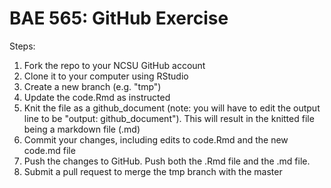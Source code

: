 # BAE 565: GitHub Exercise

Steps:
1. Fork the repo to your NCSU GitHub account
2. Clone it to your computer using RStudio
3. Create a new branch (e.g. "tmp")
4. Update the code.Rmd as instructed
4. Knit the file as a github_document (note: you will have to edit the output line to be "output: github_document"). This will result in the knitted file being a markdown file (.md)
5. Commit your changes, including edits to code.Rmd and the new code.md file
6. Push the changes to GitHub. Push both the .Rmd file and the .md file.
7. Submit a pull request to merge the tmp branch with the master
